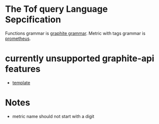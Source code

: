 # The Tof query Language Sepcification

Functions grammar is [graphite grammar](https://github.com/brutasse/graphite-api/blob/master/graphite_api/render/grammar.py).
Metric with tags grammar is [prometheus](https://prometheus.io/docs/concepts/data_model/#notation).

# currently unsupported graphite-api features
* [template](http://graphite.readthedocs.io/en/latest/render_api.html#template)


# Notes
* metric name should not start with a digit
